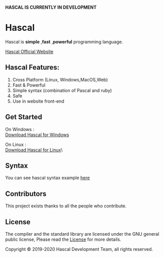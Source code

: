 **HASCAL IS CURRENTLY IN DEVELOPMENT** 
# Hascal

Hascal is **simple** ,**fast** ,**powerful** programming language. 

[Hascal Official Website](https://hascal.github.io)
## Hascal Features:
1. Cross Platform (Linux, Windows,MacOS,Web)
2. Fast & Powerful
3. Simple syntax (combination of Pascal and ruby)
3. Safe
4. Use in website front-end

## Get Started
On Windows : \
[Download Hascal for Windows](#)

On Linux : \
[Download Hascal for Linux](#)\

## Syntax
You can see hascal syntax example [here](https://github.com/hascal/hascal/blob/main/SYNTAX.md)

## Contributors
This project exists thanks to all the people who contribute. 

## License
The compiler and the standard library are licensed under the GNU general public license,
Please read the [License](https://github.com/hascal/hascal/blob/main/LICENSE) for more details.

Copyright © 2019-2020  Hascal Development Team, all rights reserved.

